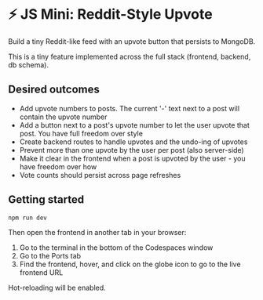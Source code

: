 # ⚡ JS Mini: Reddit-Style Upvote

Build a tiny Reddit-like feed with an upvote button that persists to MongoDB.

This is a tiny feature implemented across the full stack (frontend, backend, db schema).

## Desired outcomes
- Add upvote numbers to posts. The current '-' text next to a post will contain the upvote number
- Add a button next to a post's upvote number to let the user upvote that post. You have full freedom over style
- Create backend routes to handle upvotes and the undo-ing of upvotes
- Prevent more than one upvote by the user per post (also server-side)
- Make it clear in the frontend when a post is upvoted by the user - you have freedom over how
- Vote counts should persist across page refreshes


## Getting started
```bash
npm run dev
```
Then open the frontend in another tab in your browser:
1. Go to the terminal in the bottom of the Codespaces window
2. Go to the Ports tab
3. Find the frontend, hover, and click on the globe icon to go to the live frontend URL

Hot-reloading will be enabled.
